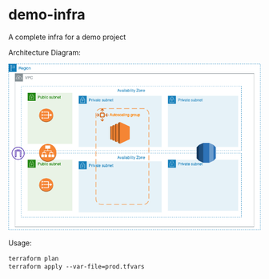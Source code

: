 # demo-infra
A complete infra for a demo project

Architecture Diagram:

![demo.png](demo.png)

Usage:
```
terraform plan
terraform apply --var-file=prod.tfvars
```